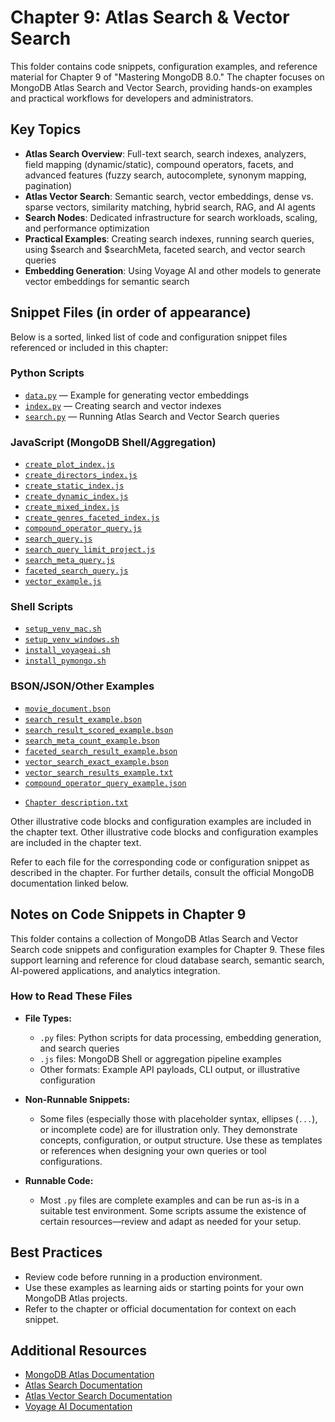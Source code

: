 # Chapter 9: Atlas Search & Vector Search

This folder contains code snippets, configuration examples, and reference material for Chapter 9 of "Mastering MongoDB 8.0." The chapter focuses on MongoDB Atlas Search and Vector Search, providing hands-on examples and practical workflows for developers and administrators.

## Key Topics

- **Atlas Search Overview**: Full-text search, search indexes, analyzers, field mapping (dynamic/static), compound operators, facets, and advanced features (fuzzy search, autocomplete, synonym mapping, pagination)
- **Atlas Vector Search**: Semantic search, vector embeddings, dense vs. sparse vectors, similarity matching, hybrid search, RAG, and AI agents
- **Search Nodes**: Dedicated infrastructure for search workloads, scaling, and performance optimization
- **Practical Examples**: Creating search indexes, running search queries, using $search and $searchMeta, faceted search, and vector search queries
- **Embedding Generation**: Using Voyage AI and other models to generate vector embeddings for semantic search

## Snippet Files (in order of appearance)

Below is a sorted, linked list of code and configuration snippet files referenced or included in this chapter:
### Python Scripts

- [`data.py`](./data.py) — Example for generating vector embeddings
- [`index.py`](./index.py) — Creating search and vector indexes
- [`search.py`](./search.py) — Running Atlas Search and Vector Search queries

### JavaScript (MongoDB Shell/Aggregation)

- [`create_plot_index.js`](./create_plot_index.js)
- [`create_directors_index.js`](./create_directors_index.js)
- [`create_static_index.js`](./create_static_index.js)
- [`create_dynamic_index.js`](./create_dynamic_index.js)
- [`create_mixed_index.js`](./create_mixed_index.js)
- [`create_genres_faceted_index.js`](./create_genres_faceted_index.js)
- [`compound_operator_query.js`](./compound_operator_query.js)
- [`search_query.js`](./search_query.js)
- [`search_query_limit_project.js`](./search_query_limit_project.js)
- [`search_meta_query.js`](./search_meta_query.js)
- [`faceted_search_query.js`](./faceted_search_query.js)
- [`vector_example.js`](./vector_example.js)

### Shell Scripts

- [`setup_venv_mac.sh`](./setup_venv_mac.sh)
- [`setup_venv_windows.sh`](./setup_venv_windows.sh)
- [`install_voyageai.sh`](./install_voyageai.sh)
- [`install_pymongo.sh`](./install_pymongo.sh)

### BSON/JSON/Other Examples

- [`movie_document.bson`](./movie_document.bson)
- [`search_result_example.bson`](./search_result_example.bson)
- [`search_result_scored_example.bson`](./search_result_scored_example.bson)
- [`search_meta_count_example.bson`](./search_meta_count_example.bson)
- [`faceted_search_result_example.bson`](./faceted_search_result_example.bson)
- [`vector_search_exact_example.bson`](./vector_search_exact_example.bson)
- [`vector_search_results_example.txt`](./vector_search_results_example.txt)
- [`compound_operator_query_example.json`](./compound_operator_query_example.json)

<!-- Additional files in this folder -->
- [`Chapter description.txt`](./Chapter%20description.txt)

Other illustrative code blocks and configuration examples are included in the chapter text.
Other illustrative code blocks and configuration examples are included in the chapter text.

Refer to each file for the corresponding code or configuration snippet as described in the chapter. For further details, consult the official MongoDB documentation linked below.

## Notes on Code Snippets in Chapter 9

This folder contains a collection of MongoDB Atlas Search and Vector Search code snippets and configuration examples for Chapter 9. These files support learning and reference for cloud database search, semantic search, AI-powered applications, and analytics integration.

### How to Read These Files

- **File Types:**
  - `.py` files: Python scripts for data processing, embedding generation, and search queries
  - `.js` files: MongoDB Shell or aggregation pipeline examples
  - Other formats: Example API payloads, CLI output, or illustrative configuration

- **Non-Runnable Snippets:**
  - Some files (especially those with placeholder syntax, ellipses (`...`), or incomplete code) are for illustration only. They demonstrate concepts, configuration, or output structure. Use these as templates or references when designing your own queries or tool configurations.

- **Runnable Code:**
  - Most `.py` files are complete examples and can be run as-is in a suitable test environment. Some scripts assume the existence of certain resources—review and adapt as needed for your setup.

## Best Practices

- Review code before running in a production environment.
- Use these examples as learning aids or starting points for your own MongoDB Atlas projects.
- Refer to the chapter or official documentation for context on each snippet.

## Additional Resources

- [MongoDB Atlas Documentation](https://www.mongodb.com/docs/atlas/)
- [Atlas Search Documentation](https://www.mongodb.com/docs/atlas/atlas-search/)
- [Atlas Vector Search Documentation](https://www.mongodb.com/docs/atlas/atlas-vector-search/)
- [Voyage AI Documentation](https://docs.voyageai.com/docs/introduction)

